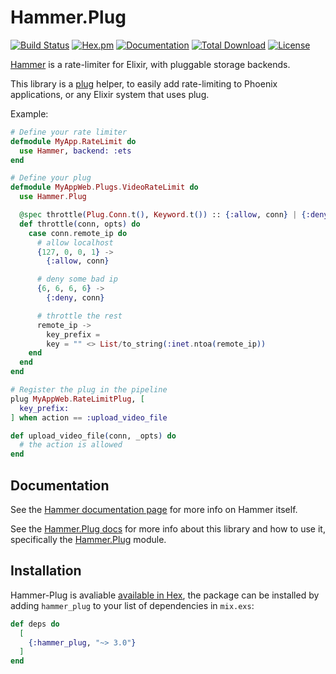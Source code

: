 # Hammer.Plug

[![Build Status](https://github.com/ExHammer/hammer-plug/actions/workflows/ci.yml/badge.svg)](https://github.com/ExHammer/hammer-plug/actions/workflows/ci.yml) [![Hex.pm](https://img.shields.io/hexpm/v/hammer_plug.svg)](https://hex.pm/packages/hammer_plug)
[![Documentation](https://img.shields.io/badge/documentation-gray)](https://hexdocs.pm/hammer_plug)
[![Total Download](https://img.shields.io/hexpm/dt/hammer_plug.svg)](https://hex.pm/packages/hammer_plug)
[![License](https://img.shields.io/hexpm/l/hammer_plug.svg)](https://github.com/ExHammer/hammer-plug/blob/master/LICENSE.md)

[Hammer](https://github.com/ExHammer/hammer) is a rate-limiter for Elixir, with pluggable storage backends.

This library is a [plug](https://hexdocs.pm/plug/readme.html) helper, to easily add rate-limiting to Phoenix applications,
or any Elixir system that uses plug.

Example:

```elixir
# Define your rate limiter
defmodule MyApp.RateLimit do
  use Hammer, backend: :ets
end

# Define your plug
defmodule MyAppWeb.Plugs.VideoRateLimit do
  use Hammer.Plug

  @spec throttle(Plug.Conn.t(), Keyword.t()) :: {:allow, conn} | {:deny, conn}
  def throttle(conn, opts) do
    case conn.remote_ip do
      # allow localhost
      {127, 0, 0, 1} ->
        {:allow, conn}

      # deny some bad ip
      {6, 6, 6, 6} ->
        {:deny, conn}

      # throttle the rest
      remote_ip ->
        key_prefix = 
        key = "" <> List/to_string(:inet.ntoa(remote_ip))
    end
  end
end

# Register the plug in the pipeline
plug MyAppWeb.RateLimitPlug, [
  key_prefix: 
] when action == :upload_video_file

def upload_video_file(conn, _opts) do
  # the action is allowed
end
```

## Documentation

See the [Hammer documentation page](https://hexdocs.pm/hammer) for more info on Hammer itself.

See the [Hammer.Plug docs](https://hexdocs.pm/hammer_plug) for more info about this library and how to use it, specifically the [Hammer.Plug](https://hexdocs.pm/hammer_plug/Hammer.Plug.html#content) module.


## Installation

Hammer-Plug is avaliable [available in Hex](https://hex.pm/docs/publish), the package can be installed by adding `hammer_plug` to your list of dependencies in `mix.exs`:

```elixir
def deps do
  [
    {:hammer_plug, "~> 3.0"}
  ]
end
```

